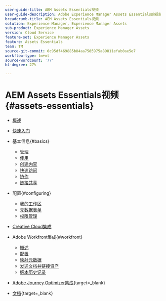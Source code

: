 ```yaml
---
user-guide-title: AEM Assets Essentials视频
user-guide-description: Adobe Experience Manager Assets Essentials的视频集合。
breadcrumb-title: AEM Assets Essentials视频
solution: Experience Manager, Experience Manager Assets
sub-product: Experience Manager Assets
version: Cloud Service
feature-set: Experience Manager Assets
feature: Assets Essentials
team: TM
source-git-commit: 0c95df469885b84aa7585975a89811efab0ae5e7
workflow-type: tm+mt
source-wordcount: '77'
ht-degree: 27%

---
```



# AEM Assets Essentials视频 {#assets-essentials}

+ [概述](overview.md)

+ [快速入门](./getting-started.md)

+ 基本信息{#basics}
   + [管理](basics/managing.md)
   + [使用](basics/using.md)
   + [创建内容](basics/creating.md)
   + [快速访问](basics/quick-access.md)
   + [协作](basics/collaborating.md)
   + [链接共享](basics/link-sharing.md)

+ 配置{#configuring}
   + [我的工作区](configuring/my-workspace.md)
   + [元数据表单](configuring/metadata-forms.md)
   + [权限管理](configuring/permissions-management.md)

+ [Creative Cloud集成](integrations/creative-cloud.md)

+ Adobe Workfront集成{#workfront}
   + [概述](./integrations/workfront/overview.md)
   + [配置](./integrations/workfront/configure.md)
   + [映射元数据](./integrations/workfront/map-metadata.md)
   + [发送文档并链接资产](./integrations/workfront/link-send.md)
   + [版本历史记录](./integrations/workfront/versions.md)

+ [Adobe Journey Optimizer集成](https://experienceleague.adobe.com/docs/journey-optimizer-learn/tutorials/create-messages/create-email-content-with-the-message-editor.html){target=_blank}

+ [文档](https://experienceleague.adobe.com/docs/experience-manager-assets-essentials/help/introduction.html){target=_blank}
